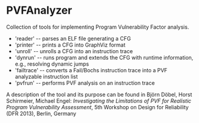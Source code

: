 PVFAnalyzer
===========

Collection of tools for implementing Program Vulnerability Factor analysis.

* 'reader' -- parses an ELF file generating a CFG
* 'printer' -- prints a CFG into GraphViz format
* 'unroll' -- unrolls a CFG into an instruction trace
* 'dynrun' -- runs program and extends the CFG with runtime information, e.g., resolving dynamic jumps
* 'failtrace' -- converts a Fail/Bochs instruction trace into a PVF analyzable instruction list
* 'pvfrun' -- performs PVF analysis on an instruction trace

A description of the tool and its purpose can be found in
Björn Döbel, Horst Schirmeier, Michael Engel: *Investigating the Limitations of PVF for Realistic Program Vulnerability Assessment*, 5th Workshop on Design for Reliability (DFR 2013), Berlin, Germany